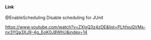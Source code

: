 #### Link

@EnableScheduling
Disable scheduling for JUnit

https://www.youtube.com/watch?v=ZXlxQ3z4zDE&list=PLhfxuQVMs-nx3YQa3XJ9-4g_EoK0J8WhU&index=14